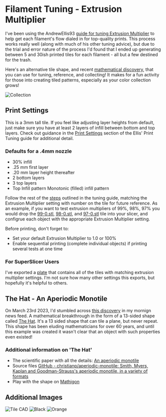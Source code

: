 # Filament Tuning - Extrusion Multiplier
I've been using the AndrewEllis93 [guide for tuning Extrusion Multiplier](https://ellis3dp.com/Print-Tuning-Guide/articles/extrusion_multiplier.html) to help get each filament's flow dialed in for top-quality prints. This process works really well (along with much of his other tuning advice), but due to the trial and error nature of the process I'd found that I ended up generating between 5 and 30ish printed tiles for each filament - all but a few destined for the trash.  

Here's an alternative tile shape, and recent [mathematical discovery](#the-hat---an-aperiodic-monotile), that you can use for tuning, reference, and collecting! It makes for a fun activity for those into creating tiled patterns, especially as your color collection grows!

![Collection](./img/PXL_20230329_005242781.jpg)

## Print Settings
This is a 3mm tall tile. If you feel like adjusting layer heights from default, just make sure you have at least 2 layers of infill between bottom and top layers. Check out guidance in the [Print Settings](https://ellis3dp.com/Print-Tuning-Guide/articles/extrusion_multiplier.html#print-settings) section of the Ellis' Print Tuning guide for additional detail.

### Defaults for a .4mm nozzle
* 30% infill
* .25 mm first layer
* .20 mm layer height thereafter
* 2 bottom layers
* 3 top layers
* Top Infill pattern Monotonic (filled) infill pattern

Follow the rest of the [steps](https://ellis3dp.com/Print-Tuning-Guide/articles/extrusion_multiplier.html#steps) outlined in the tuning guide, matching the Extrusion Multiplier setting with number on the tile for future reference. As an example, if you want to test extrusion multipliers of 99%, 98%, 97% you would drop the [99-0.stl](./STLs/99-0.stl), [98-0.stl](./STLs/98-0.stl), and [97-0.stl](./STLs/97-0.stl) tile into your slicer, and configrue each object with the appropriate Extrusion Multiplier setting.

Before printing, don't forget to:
* Set your default Extrusion Multiplier to 1.0 or 100% 
* Enable sequential printing (complete individual objects) if printing several tests at one time

### For SuperSlicer Users
I've exported a [plate](./STLs/OneStone-Full-Plate.3mf) that contains all of the tiles with matching extrusion multiplier settings. I'm not sure how many other settings this exports, but hopefully it's helpful to others.

## The Hat - An Aperiodic Monotile
On March 23rd 2023, I'd stumbled across [this discovery](https://www.nytimes.com/2023/03/28/science/mathematics-tiling-einstein.html) in my mornign news feed. A mathematical breakthrough in the form of a 13-sided shape called [The Hat](https://cs.uwaterloo.ca/~csk/hat/). It's a 13 sided shape that can tile a plane, but never repeat. This shape has been eluding mathematicians for over 60 years, and until this example was created it wasn't clear that an object with such properties even existed!  

### Additional information on 'The Hat'
* The scientific paper with all the details: [An aperiodic monotile](https://cs.uwaterloo.ca/~csk/hat/)
* Source files [GitHub - christianp/aperiodic-monotile: Smith, Myers, Kaplan and Goodman-Strauss's aperiodic monotile, in a variety of formats](https://github.com/christianp/aperiodic-monotile)
* Play with the shape on [Mathigon](https://mathigon.org/polypad/YBnO3csAjpKWCg)

## Additional Images
![Tile CAD](./img/OneStoneTileCAD.png)
![Black](./img/PXL_20230329_034552099.jpg)
![Orange](./img/PXL_20230329_034449245.jpg)
